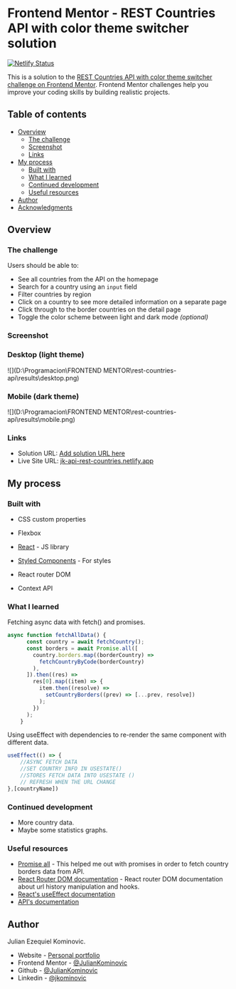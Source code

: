 

# Frontend Mentor - REST Countries API with color theme switcher solution

[![Netlify Status](https://api.netlify.com/api/v1/badges/e7fe30b3-a964-4358-a544-c4f121bd2a19/deploy-status)](https://app.netlify.com/sites/jk-api-rest-countries/deploys)

This is a solution to the [REST Countries API with color theme switcher challenge on Frontend Mentor](https://www.frontendmentor.io/challenges/rest-countries-api-with-color-theme-switcher-5cacc469fec04111f7b848ca). Frontend Mentor challenges help you improve your coding skills by building realistic projects. 

## Table of contents

- [Overview](#overview)
  - [The challenge](#the-challenge)
  - [Screenshot](#screenshot)
  - [Links](#links)
- [My process](#my-process)
  - [Built with](#built-with)
  - [What I learned](#what-i-learned)
  - [Continued development](#continued-development)
  - [Useful resources](#useful-resources)
- [Author](#author)
- [Acknowledgments](#acknowledgments)

## Overview

### The challenge

Users should be able to:

- See all countries from the API on the homepage
- Search for a country using an `input` field
- Filter countries by region
- Click on a country to see more detailed information on a separate page
- Click through to the border countries on the detail page
- Toggle the color scheme between light and dark mode *(optional)*

### Screenshot

### Desktop (light theme)

![](D:\Programacion\FRONTEND MENTOR\rest-countries-api\results\desktop.png)



### Mobile (dark theme)

![](D:\Programacion\FRONTEND MENTOR\rest-countries-api\results\mobile.png)

### Links

- Solution URL: [Add solution URL here](https://www.frontendmentor.io/solutions/react-with-styled-components-and-usecontext-api-Rsvnd4F-U)
- Live Site URL: [jk-api-rest-countries.netlify.app](https://jk-api-rest-countries.netlify.app/)

## My process

### Built with

- CSS custom properties
- Flexbox
- [React](https://reactjs.org/) - JS library
- [Styled Components](https://styled-components.com/) - For styles

- React router DOM
- Context API

### What I learned

Fetching async data with fetch() and promises.

```js
async function fetchAllData() {
      const country = await fetchCountry();
      const borders = await Promise.all([
        country.borders.map((borderCountry) =>
          fetchCountryByCode(borderCountry)
        ),
      ]).then((res) =>
        res[0].map((item) => {
          item.then((resolve) =>
            setCountryBorders((prev) => [...prev, resolve])
          );
        })
      );
    }
```
Using useEffect with dependencies to re-render the same component with different data.

```js
useEffect(() => {
    //ASYNC FETCH DATA
    //SET COUNTRY INFO IN USESTATE()
    //STORES FETCH DATA INTO USESTATE ()
    // REFRESH WHEN THE URL CHANGE
},[countryName])
```


### Continued development

- More country data.
- Maybe some statistics graphs.

### Useful resources

- [Promise all](https://developer.mozilla.org/es/docs/Web/JavaScript/Reference/Global_Objects/Promise/all) - This helped me out with promises in order to fetch country borders data from API.
- [React Router DOM documentation](https://reactrouter.com/web/api/Link) - React router DOM documentation about url history manipulation and hooks.
- [React's useEffect documentation](https://es.reactjs.org/docs/hooks-effect.html)
- [API's documentation](https://github.com/apilayer/restcountries)



## Author

Julian Ezequiel Kominovic.

- Website - [Personal portfolio](https://juliankominovic.github.io/portfolio/)
- Frontend Mentor - [@JulianKominovic](https://www.frontendmentor.io/profile/JulianKominovic)
- Github - [@JulianKominovic](https://github.com/JulianKominovic)
- Linkedin - [@jkominovic](https://www.linkedin.com/in/jkominovic/)
